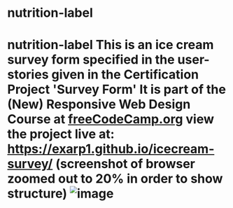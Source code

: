 # nutrition-label
# nutrition-label This is an ice cream survey form specified in the user-stories given in the Certification Project 'Survey Form'  It is part of the **(New) Responsive Web Design** Course at [freeCodeCamp.org](freeCodeCamp.org)  view the project live at: https://exarp1.github.io/icecream-survey/  (screenshot of browser zoomed out to 20% in order to show structure) ![image](https://user-images.githubusercontent.com/12552884/188054193-6236620c-23a3-4329-92ff-fec49643d9ab.png)

